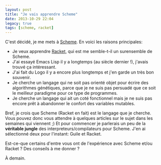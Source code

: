 ```yaml
---
layout: post
title: "Je vais apprendre Scheme"
date: 2013-10-29 22:04
legacy: true
tags: [scheme, racket]
---
```


C'est décidé, je me mets à [Scheme](http://en.wikipedia.org/wiki/Scheme_%28programming_language%29).
En voici les raisons principales:

- Je veux apprendre [Racket](http://racket-lang.org/), qui est me semble-t-il un surensemble de Scheme.
- J'ai essayé Emacs Lisp il y a longtemps (au siècle dernier !), 
  j'avais trouvé ça intéressant.
- J'ai fait du Logo il y a encore plus longtemps et j'en garde un très
  bon souvenir.
- Je cherche un langage qui ne soit pas orienté objet pour écrire des
  algorithmes génétiques, parce que je ne suis pas persuadé que ce soit
  le meilleur paradigme pour ce type de programmes.
- Je cherche un langage qui ait un coté fonctionnel mais je ne suis pas
  encore prêt à abandonner le confort des variables mutables.

<!-- more -->

Bref, je crois que Scheme (Racket en fait) est le langage que je cherche.
Vous pouvez donc vous attendre à quelques articles sur le sujet dans les
semaines qui viennent ;) Et pour commencer je parlerais un peu de la
**véritable jungle** des interpreteurs/compilateurs pour Scheme.
J'en ai sélectionné deux pour l'instant: Guile et Racket.

Est-ce-que certains d'entre vous ont de l'expérience avec Scheme et/ou
Racket ? Des conseils à me donner ?





À demain.




